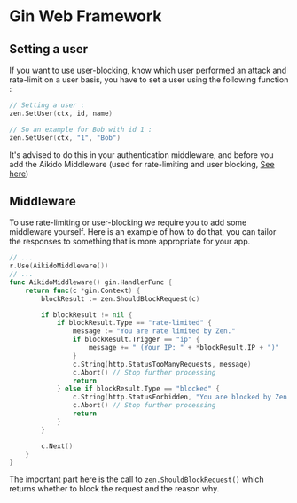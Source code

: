 # Gin Web Framework

## Setting a user
If you want to use user-blocking, know which user performed an attack and rate-limit on a user basis, you have to set  a user using the following function : 
```go
// Setting a user : 
zen.SetUser(ctx, id, name)

// So an example for Bob with id 1 :
zen.SetUser(ctx, "1", "Bob")
```
It's advised to do this in your authentication middleware, and before you add the Aikido Middleware (used for rate-limiting and user blocking, [See here](#middleware))

## Middleware
To use rate-limiting or user-blocking we require you to add some middleware yourself.
Here is an example of how to do that, you can tailor the responses to something that is more appropriate for your app.
```go
// ...
r.Use(AikidoMiddleware())
// ... 
func AikidoMiddleware() gin.HandlerFunc {
	return func(c *gin.Context) {
		blockResult := zen.ShouldBlockRequest(c)

		if blockResult != nil {
			if blockResult.Type == "rate-limited" {
				message := "You are rate limited by Zen."
				if blockResult.Trigger == "ip" {
					message += " (Your IP: " + *blockResult.IP + ")"
				}
				c.String(http.StatusTooManyRequests, message)
				c.Abort() // Stop further processing
				return
			} else if blockResult.Type == "blocked" {
				c.String(http.StatusForbidden, "You are blocked by Zen.")
				c.Abort() // Stop further processing
				return
			}
		}

		c.Next()
	}
}
```
The important part here is the call to `zen.ShouldBlockRequest()` which returns whether to block the request and the reason why.
